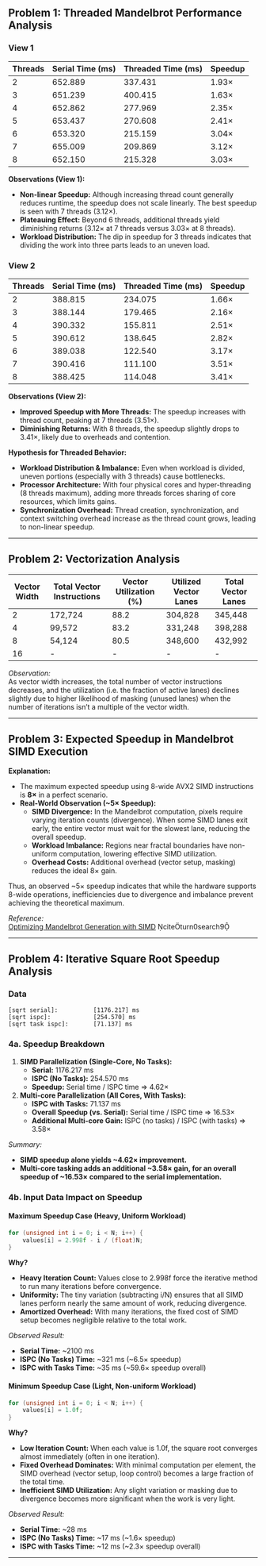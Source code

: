 ## Problem 1: Threaded Mandelbrot Performance Analysis

### View 1

|**Threads**|**Serial Time (ms)**|**Threaded Time (ms)**|**Speedup**|
|---|---|---|---|
|2|652.889|337.431|1.93×|
|3|651.239|400.415|1.63×|
|4|652.862|277.969|2.35×|
|5|653.437|270.608|2.41×|
|6|653.320|215.159|3.04×|
|7|655.009|209.869|3.12×|
|8|652.150|215.328|3.03×|

**Observations (View 1):**

- **Non-linear Speedup:** Although increasing thread count generally reduces runtime, the speedup does not scale linearly. The best speedup is seen with 7 threads (3.12×).
- **Plateauing Effect:** Beyond 6 threads, additional threads yield diminishing returns (3.12× at 7 threads versus 3.03× at 8 threads).
- **Workload Distribution:** The dip in speedup for 3 threads indicates that dividing the work into three parts leads to an uneven load.

### View 2

|**Threads**|**Serial Time (ms)**|**Threaded Time (ms)**|**Speedup**|
|---|---|---|---|
|2|388.815|234.075|1.66×|
|3|388.144|179.465|2.16×|
|4|390.332|155.811|2.51×|
|5|390.612|138.645|2.82×|
|6|389.038|122.540|3.17×|
|7|390.416|111.100|3.51×|
|8|388.425|114.048|3.41×|

**Observations (View 2):**

- **Improved Speedup with More Threads:** The speedup increases with thread count, peaking at 7 threads (3.51×).
- **Diminishing Returns:** With 8 threads, the speedup slightly drops to 3.41×, likely due to overheads and contention.

**Hypothesis for Threaded Behavior:**

- **Workload Distribution & Imbalance:** Even when workload is divided, uneven portions (especially with 3 threads) cause bottlenecks.
- **Processor Architecture:** With four physical cores and hyper-threading (8 threads maximum), adding more threads forces sharing of core resources, which limits gains.
- **Synchronization Overhead:** Thread creation, synchronization, and context switching overhead increase as the thread count grows, leading to non-linear speedup.

---

## Problem 2: Vectorization Analysis

|**Vector Width**|**Total Vector Instructions**|**Vector Utilization (%)**|**Utilized Vector Lanes**|**Total Vector Lanes**|
|---|---|---|---|---|
|2|172,724|88.2|304,828|345,448|
|4|99,572|83.2|331,248|398,288|
|8|54,124|80.5|348,600|432,992|
|16|-|-|-|-|

_Observation:_  
As vector width increases, the total number of vector instructions decreases, and the utilization (i.e. the fraction of active lanes) declines slightly due to higher likelihood of masking (unused lanes) when the number of iterations isn’t a multiple of the vector width.

---

## Problem 3: Expected Speedup in Mandelbrot SIMD Execution

**Explanation:**

- The maximum expected speedup using 8-wide AVX2 SIMD instructions is **8×** in a perfect scenario.
- **Real-World Observation (~5× Speedup):**
    - **SIMD Divergence:** In the Mandelbrot computation, pixels require varying iteration counts (divergence). When some SIMD lanes exit early, the entire vector must wait for the slowest lane, reducing the overall speedup.
    - **Workload Imbalance:** Regions near fractal boundaries have non-uniform computation, lowering effective SIMD utilization.
    - **Overhead Costs:** Additional overhead (vector setup, masking) reduces the ideal 8× gain.

Thus, an observed ~5× speedup indicates that while the hardware supports 8-wide operations, inefficiencies due to divergence and imbalance prevent achieving the theoretical maximum.

_Reference:_  
[Optimizing Mandelbrot Generation with SIMD](https://bumbershootsoft.wordpress.com/2024/01/27/optimizing-mandelbrot-generation-with-simd/) citeturn0search9

---

## Problem 4: Iterative Square Root Speedup Analysis

### Data

```
[sqrt serial]:          [1176.217] ms
[sqrt ispc]:            [254.570] ms
[sqrt task ispc]:       [71.137] ms
```

### 4a. Speedup Breakdown

1. **SIMD Parallelization (Single-Core, No Tasks):**
    - **Serial:** 1176.217 ms
    - **ISPC (No Tasks):** 254.570 ms
    - **Speedup:** Serial time / ISPC time => 4.62×
2. **Multi-core Parallelization (All Cores, With Tasks):**
    - **ISPC with Tasks:** 71.137 ms
    - **Overall Speedup (vs. Serial):**  Serial time /  ISPC time => 16.53×
    - **Additional Multi-core Gain:** ISPC (no tasks) / ISPC (with tasks) => 3.58×

_Summary:_

- **SIMD speedup alone yields ~4.62× improvement.**
- **Multi-core tasking adds an additional ~3.58× gain, for an overall speedup of ~16.53× compared to the serial implementation.**

### 4b. Input Data Impact on Speedup

#### Maximum Speedup Case (Heavy, Uniform Workload)

```cpp
for (unsigned int i = 0; i < N; i++) {
    values[i] = 2.998f - i / (float)N;
}
```

**Why?**

- **Heavy Iteration Count:** Values close to 2.998f force the iterative method to run many iterations before convergence.
- **Uniformity:** The tiny variation (subtracting i/N) ensures that all SIMD lanes perform nearly the same amount of work, reducing divergence.
- **Amortized Overhead:** With many iterations, the fixed cost of SIMD setup becomes negligible relative to the total work.

_Observed Result:_

- **Serial Time:** ~2100 ms
- **ISPC (No Tasks) Time:** ~321 ms (~6.5× speedup)
- **ISPC with Tasks Time:** ~35 ms (~59.6× speedup overall)

#### Minimum Speedup Case (Light, Non-uniform Workload)

```cpp
for (unsigned int i = 0; i < N; i++) {
    values[i] = 1.0f;
}
```

**Why?**

- **Low Iteration Count:** When each value is 1.0f, the square root converges almost immediately (often in one iteration).
- **Fixed Overhead Dominates:** With minimal computation per element, the SIMD overhead (vector setup, loop control) becomes a large fraction of the total time.
- **Inefficient SIMD Utilization:** Any slight variation or masking due to divergence becomes more significant when the work is very light.

_Observed Result:_

- **Serial Time:** ~28 ms
- **ISPC (No Tasks) Time:** ~17 ms (~1.6× speedup)
- **ISPC with Tasks Time:** ~12 ms (~2.3× speedup overall)

---

